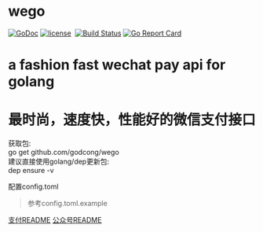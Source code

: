 # wego
[![GoDoc](https://godoc.org/github.com/godcong/wego?status.svg)](http://godoc.org/github.com/godcong/wego)
[![license](https://img.shields.io/github/license/godcong/wego.svg)](https://github.com/godcong/wego/blob/master/LICENSE)
 [![Build Status](https://travis-ci.org/godcong/wego.svg?branch=master)](https://travis-ci.org/godcong/wego)
[![Go Report Card](https://goreportcard.com/badge/github.com/godcong/wego)](https://goreportcard.com/report/github.com/godcong/wego)



# a fashion fast wechat pay api for golang #
# 最时尚，速度快，性能好的微信支付接口 #

获取包:  
 go get github.com/godcong/wego  
建议直接使用golang/dep更新包:  
 dep ensure -v   

配置config.toml
>参考config.toml.example


[支付README](LINK:https://github.com/godcong/wego/blob/master/payment/README.md)
[公众号README](LINK:https://github.com/godcong/wego/blob/master/official_account/README.md)

